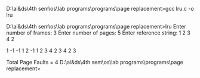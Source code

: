 D:\ai&ds\4th sem\os\lab programs\programs\page replacement>gcc lru.c -o lru

D:\ai&ds\4th sem\os\lab programs\programs\page replacement>lru
Enter number of frames: 3
Enter number of pages: 5
Enter reference string: 1
2
3
4
2

1       -1      -1
1       2       -1
1       2       3
4       2       3
4       2       3

Total Page Faults = 4
D:\ai&ds\4th sem\os\lab programs\programs\page replacement>
